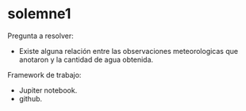 # solemne1

Pregunta a resolver:
  - Existe alguna relación entre las observaciones meteorologicas que anotaron y la cantidad de agua obtenida.
  
Framework de trabajo:
  - Jupiter notebook.
  - github.
